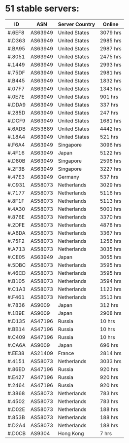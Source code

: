 # 51 stable servers:

| ID | ASN | Server Country | Online |
| ------ | ------ | ------ | ------ |
| #.6EF8 | AS63949 | United States | 3079 hrs |
| #.D363 | AS63949 | United States | 2985 hrs |
| #.BA95 | AS63949 | United States | 2987 hrs |
| #.8051 | AS63949 | United States | 2475 hrs |
| #.1449 | AS63949 | United States | 2993 hrs |
| #.75DF | AS63949 | United States | 2981 hrs |
| #.B445 | AS63949 | United States | 1832 hrs |
| #.07F7 | AS63949 | United States | 1343 hrs |
| #.0E7E | AS63949 | United States | 901 hrs |
| #.DDA9 | AS63949 | United States | 337 hrs |
| #.285D | AS63949 | United States | 247 hrs |
| #.DCF9 | AS63949 | United States | 1681 hrs |
| #.6ADB | AS53889 | United States | 4442 hrs |
| #.18A4 | AS63949 | United States | 521 hrs |
| #.F6A4 | AS63949 | Singapore | 3096 hrs |
| #.4F16 | AS63949 | Japan | 5122 hrs |
| #.D80B | AS63949 | Singapore | 2596 hrs |
| #.2F3B | AS63949 | Singapore | 3227 hrs |
| #.47E3 | AS63949 | Germany | 537 hrs |
| #.C931 | AS58073 | Netherlands | 3029 hrs |
| #.7177 | AS58073 | Netherlands | 5116 hrs |
| #.8F1F | AS58073 | Netherlands | 5113 hrs |
| #.4A30 | AS58073 | Netherlands | 5001 hrs |
| #.876E | AS58073 | Netherlands | 3370 hrs |
| #.2DFE | AS58073 | Netherlands | 4878 hrs |
| #.A6DA | AS58073 | Netherlands | 3367 hrs |
| #.75F2 | AS58073 | Netherlands | 1256 hrs |
| #.A713 | AS58073 | Netherlands | 3035 hrs |
| #.CE05 | AS63949 | Japan | 3055 hrs |
| #.5DBC | AS58073 | Netherlands | 3595 hrs |
| #.46CD | AS58073 | Netherlands | 3595 hrs |
| #.B105 | AS58073 | Netherlands | 3594 hrs |
| #.C1A3 | AS58073 | Netherlands | 1123 hrs |
| #.F461 | AS58073 | Netherlands | 3513 hrs |
| #.7836 | AS9009 | Japan | 312 hrs |
| #.1B9E | AS9009 | Japan | 2908 hrs |
| #.D135 | AS47196 | Russia | 10 hrs |
| #.BB14 | AS47196 | Russia | 10 hrs |
| #.C409 | AS47196 | Russia | 10 hrs |
| #.CA6A | AS9009 | Japan | 696 hrs |
| #.EE38 | AS21409 | France | 2814 hrs |
| #.4151 | AS58073 | Netherlands | 3033 hrs |
| #.86ED | AS47196 | Russia | 920 hrs |
| #.E427 | AS47196 | Russia | 920 hrs |
| #.2464 | AS47196 | Russia | 920 hrs |
| #.3868 | AS58073 | Netherlands | 783 hrs |
| #.4502 | AS58073 | Netherlands | 783 hrs |
| #.D02E | AS58073 | Netherlands | 188 hrs |
| #.853B | AS58073 | Netherlands | 188 hrs |
| #.D2A4 | AS58073 | Netherlands | 188 hrs |
| #.D0CB | AS9304 | Hong Kong | 7 hrs |

